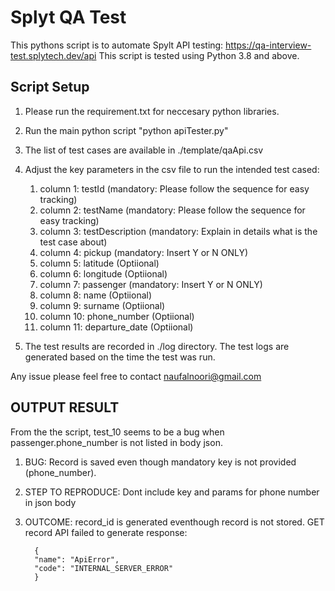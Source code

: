 # Splyt QA Test

This pythons script is to automate Spylt API testing: https://qa-interview-test.splytech.dev/api
This script is tested using Python 3.8 and above.

## Script Setup

1. Please run the requirement.txt for neccesary python libraries.
2. Run the main python script "python apiTester.py"
3. The list of test cases are available in ./template/qaApi.csv
4. Adjust the key parameters in the csv file to run the intended test cased:
   1. column 1: testId (mandatory: Please follow the sequence for easy tracking)
   2.  column 2: testName (mandatory: Please follow the sequence for easy tracking)
   3. column 3: testDescription (mandatory: Explain in details what is the test case about)
   4. column 4: pickup (mandatory: Insert Y or N ONLY)
   5. column 5: latitude (Optiional)
   6. column 6: longitude (Optiional)
   7. column 7: passenger (mandatory: Insert Y or N ONLY)
   8. column 8: name (Optiional)
   9. column 9: surname (Optiional)
   10. column 10: phone_number (Optiional)
   11. column 11: departure_date (Optiional)

5. The test results are recorded in ./log directory. The test logs are generated based on the time the test was run.

Any issue please feel free to contact naufalnoori@gmail.com

## OUTPUT RESULT

From the the script, test_10 seems to be a bug when passenger.phone_number is not listed in body json.

1. BUG: Record is saved even though mandatory key is not provided (phone_number).
2. STEP TO REPRODUCE: Dont include key and params for phone number in json body
3. OUTCOME: record_id is generated eventhough record is not stored. GET record API failed to generate response:
         
         
         {
         "name": "ApiError",
         "code": "INTERNAL_SERVER_ERROR"
         }
